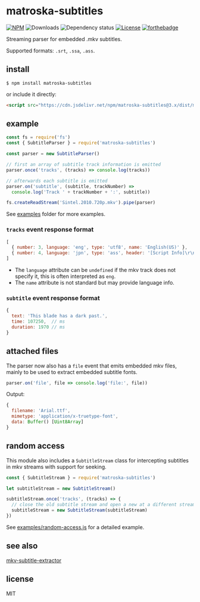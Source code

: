 # matroska-subtitles

[![NPM](https://img.shields.io/npm/v/matroska-subtitles.svg?style=for-the-badge)](https://npm.im/matroska-subtitles)
![Downloads](https://img.shields.io/npm/dt/matroska-subtitles.svg?style=for-the-badge)
![Dependency status](https://img.shields.io/librariesio/release/npm/matroska-subtitles?style=for-the-badge)
[![License](https://img.shields.io/:license-MIT-blue.svg?style=for-the-badge)](https://mvr.mit-license.org)
[![forthebadge](https://forthebadge.com/images/badges/powered-by-coffee.svg)](https://forthebadge.com)

Streaming parser for embedded .mkv subtitles.

Supported formats: `.srt`, `.ssa`, `.ass`.

## install

```shell
$ npm install matroska-subtitles
```

or include it directly:
```html
<script src="https://cdn.jsdelivr.net/npm/matroska-subtitles@3.x/dist/matroska-subtitles.min.js"></script>
```

## example

```js
const fs = require('fs')
const { SubtitleParser } = require('matroska-subtitles')

const parser = new SubtitleParser()

// first an array of subtitle track information is emitted
parser.once('tracks', (tracks) => console.log(tracks))

// afterwards each subtitle is emitted
parser.on('subtitle', (subtitle, trackNumber) =>
  console.log('Track ' + trackNumber + ':', subtitle))

fs.createReadStream('Sintel.2010.720p.mkv').pipe(parser)
```

See [examples](https://github.com/mathiasvr/matroska-subtitles/tree/master/examples) folder for more examples.

### `tracks` event response format

```js
[
  { number: 3, language: 'eng', type: 'utf8', name: 'English(US)' },
  { number: 4, language: 'jpn', type: 'ass', header: '[Script Info]\r\n...' }
]
```

- The `language` attribute can be `undefined` if the mkv track does not specify it, this is often interpreted as `eng`.
- The `name` attribute is not standard but may provide language info.

### `subtitle` event response format

```js
{
  text: 'This blade has a dark past.',
  time: 107250,  // ms
  duration: 1970 // ms
}
```

## attached files
The parser now also has a `file` event that emits embedded mkv files, mainly to be used to extract embedded subtitle fonts.

```js
parser.on('file', file => console.log('file:', file))
```

Output:
```js
{
  filename: 'Arial.ttf',
  mimetype: 'application/x-truetype-font',
  data: Buffer() [Uint8Array]
}
```

## random access
This module also includes a `SubtitleStream` class for intercepting subtitles
in mkv streams with support for seeking.

```js
const { SubtitleStream } = require('matroska-subtitles')

let subtitleStream = new SubtitleStream()

subtitleStream.once('tracks', (tracks) => {
  // close the old subtitle stream and open a new at a different stream offset
  subtitleStream = new SubtitleStream(subtitleStream)
})
```

See [examples/random-access.js](examples/random-access.js) for a detailed example.

## see also 

[mkv-subtitle-extractor](https://npm.im/mkv-subtitle-extractor)

## license

MIT
